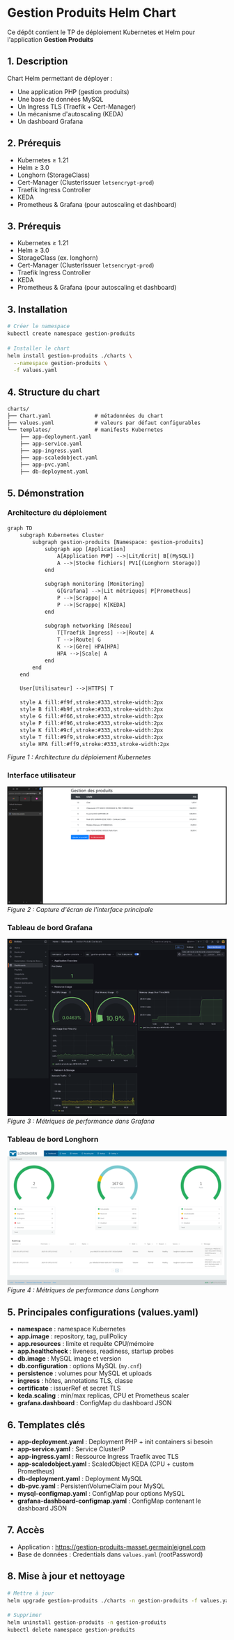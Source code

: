 # Gestion Produits Helm Chart

Ce dépôt contient le TP de déploiement Kubernetes et Helm pour l'application **Gestion Produits**

## 1. Description
Chart Helm permettant de déployer :
- Une application PHP (gestion produits)
- Une base de données MySQL
- Un Ingress TLS (Traefik + Cert-Manager)
- Un mécanisme d'autoscaling (KEDA)
- Un dashboard Grafana

## 2. Prérequis
- Kubernetes ≥ 1.21
- Helm ≥ 3.0
- Longhorn (StorageClass)
- Cert-Manager (ClusterIssuer `letsencrypt-prod`)
- Traefik Ingress Controller
- KEDA
- Prometheus & Grafana (pour autoscaling et dashboard)

## 3. Prérequis
- Kubernetes ≥ 1.21
- Helm ≥ 3.0
- StorageClass (ex. longhorn)
- Cert-Manager (ClusterIssuer `letsencrypt-prod`)
- Traefik Ingress Controller
- KEDA
- Prometheus & Grafana (pour autoscaling et dashboard)

## 3. Installation
```bash
# Créer le namespace
kubectl create namespace gestion-produits

# Installer le chart
helm install gestion-produits ./charts \
  --namespace gestion-produits \
  -f values.yaml
```

## 4. Structure du chart
```
charts/
├── Chart.yaml              # métadonnées du chart
├── values.yaml             # valeurs par défaut configurables
└── templates/              # manifests Kubernetes
    ├── app-deployment.yaml
    ├── app-service.yaml
    ├── app-ingress.yaml
    ├── app-scaledobject.yaml
    ├── app-pvc.yaml
    ├── db-deployment.yaml
```

## 5. Démonstration

### Architecture du déploiement

```mermaid
graph TD
    subgraph Kubernetes Cluster
        subgraph gestion-produits [Namespace: gestion-produits]
            subgraph app [Application]
                A[Application PHP] -->|Lit/Écrit| B[(MySQL)]
                A -->|Stocke fichiers| PV1[(Longhorn Storage)]
            end
            
            subgraph monitoring [Monitoring]
                G[Grafana] -->|Lit métriques| P[Prometheus]
                P -->|Scrappe| A
                P -->|Scrappe| K[KEDA]
            end
            
            subgraph networking [Réseau]
                T[Traefik Ingress] -->|Route| A
                T -->|Route| G
                K -->|Gère| HPA[HPA]
                HPA -->|Scale| A
            end
        end
    end
    
    User[Utilisateur] -->|HTTPS| T
    
    style A fill:#f9f,stroke:#333,stroke-width:2px
    style B fill:#b9f,stroke:#333,stroke-width:2px
    style G fill:#f66,stroke:#333,stroke-width:2px
    style P fill:#f96,stroke:#333,stroke-width:2px
    style K fill:#9cf,stroke:#333,stroke-width:2px
    style T fill:#9f9,stroke:#333,stroke-width:2px
    style HPA fill:#ff9,stroke:#333,stroke-width:2px
```

*Figure 1 : Architecture du déploiement Kubernetes*

### Interface utilisateur
![Interface principale de l'application](img/dashboard.png)
*Figure 2 : Capture d'écran de l'interface principale*

### Tableau de bord Grafana
![Tableau de bord de monitoring](img/grafana.png)
*Figure 3 : Métriques de performance dans Grafana*

### Tableau de bord Longhorn
![Tableau de bord de monitoring](img/longhorn.png)
*Figure 4 : Métriques de performance dans Longhorn*

## 5. Principales configurations (values.yaml)
- **namespace** : namespace Kubernetes
- **app.image** : repository, tag, pullPolicy
- **app.resources** : limite et requête CPU/mémoire
- **app.healthcheck** : liveness, readiness, startup probes
- **db.image** : MySQL image et version
- **db.configuration** : options MySQL (`my.cnf`)
- **persistence** : volumes pour MySQL et uploads
- **ingress** : hôtes, annotations TLS, classe
- **certificate** : issuerRef et secret TLS
- **keda.scaling** : min/max replicas, CPU et Prometheus scaler
- **grafana.dashboard** : ConfigMap du dashboard JSON

## 6. Templates clés
- **app-deployment.yaml** : Deployment PHP + init containers si besoin
- **app-service.yaml** : Service ClusterIP
- **app-ingress.yaml** : Ressource Ingress Traefik avec TLS
- **app-scaledobject.yaml** : ScaledObject KEDA (CPU + custom Prometheus)
- **db-deployment.yaml** : Deployment MySQL
- **db-pvc.yaml** : PersistentVolumeClaim pour MySQL
- **mysql-configmap.yaml** : ConfigMap pour options MySQL
- **grafana-dashboard-configmap.yaml** : ConfigMap contenant le dashboard JSON

## 7. Accès
- Application : https://gestion-produits-masset.germainleignel.com
- Base de données : Credentials dans `values.yaml` (rootPassword)

## 8. Mise à jour et nettoyage
```bash
# Mettre à jour
helm upgrade gestion-produits ./charts -n gestion-produits -f values.yaml

# Supprimer
helm uninstall gestion-produits -n gestion-produits
kubectl delete namespace gestion-produits
```
